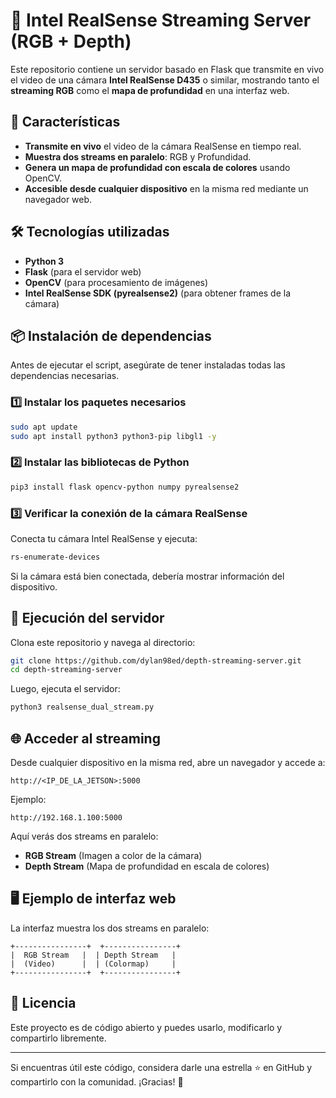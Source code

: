 # 📌 Intel RealSense Streaming Server (RGB + Depth)

Este repositorio contiene un servidor basado en Flask que transmite en vivo el video de una cámara **Intel RealSense D435** o similar, mostrando tanto el **streaming RGB** como el **mapa de profundidad** en una interfaz web.

## 🚀 Características
- **Transmite en vivo** el video de la cámara RealSense en tiempo real.
- **Muestra dos streams en paralelo**: RGB y Profundidad.
- **Genera un mapa de profundidad con escala de colores** usando OpenCV.
- **Accesible desde cualquier dispositivo** en la misma red mediante un navegador web.

## 🛠 Tecnologías utilizadas
- **Python 3**
- **Flask** (para el servidor web)
- **OpenCV** (para procesamiento de imágenes)
- **Intel RealSense SDK (pyrealsense2)** (para obtener frames de la cámara)

## 📦 Instalación de dependencias
Antes de ejecutar el script, asegúrate de tener instaladas todas las dependencias necesarias.

### 1️⃣ Instalar los paquetes necesarios
```bash
sudo apt update
sudo apt install python3 python3-pip libgl1 -y
```

### 2️⃣ Instalar las bibliotecas de Python
```bash
pip3 install flask opencv-python numpy pyrealsense2
```

### 3️⃣ Verificar la conexión de la cámara RealSense
Conecta tu cámara Intel RealSense y ejecuta:
```bash
rs-enumerate-devices
```
Si la cámara está bien conectada, debería mostrar información del dispositivo.

## 🚀 Ejecución del servidor
Clona este repositorio y navega al directorio:
```bash
git clone https://github.com/dylan98ed/depth-streaming-server.git
cd depth-streaming-server
```
Luego, ejecuta el servidor:
```bash
python3 realsense_dual_stream.py
```

## 🌐 Acceder al streaming
Desde cualquier dispositivo en la misma red, abre un navegador y accede a:
```
http://<IP_DE_LA_JETSON>:5000
```
Ejemplo:
```
http://192.168.1.100:5000
```
Aquí verás dos streams en paralelo:
- **RGB Stream** (Imagen a color de la cámara)
- **Depth Stream** (Mapa de profundidad en escala de colores)

## 🖥 Ejemplo de interfaz web
La interfaz muestra los dos streams en paralelo:

```
+----------------+  +----------------+
|  RGB Stream   |  | Depth Stream   |
|  (Video)      |  | (Colormap)     |
+----------------+  +----------------+
```

## 📜 Licencia
Este proyecto es de código abierto y puedes usarlo, modificarlo y compartirlo libremente.

---
Si encuentras útil este código, considera darle una estrella ⭐ en GitHub y compartirlo con la comunidad. ¡Gracias! 🚀

